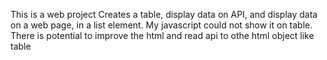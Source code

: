 This is a web project
Creates a table, display data on API, and display data on a web page, in a list element. My javascript could not show it on table.
There is potential to improve the html and read api to othe html object like table
